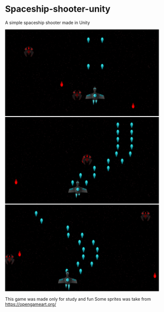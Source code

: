 # Spaceship-shooter-unity
A simple spaceship shooter made in Unity

![Gameplay1](gameplay1.png)
![Gameplay2](gameplay2.png)
![Gameplay3](gameplay3.png)

This game was made only for study and fun
Some sprites was take from https://opengameart.org/
